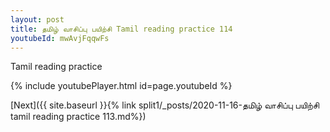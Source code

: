 ```yaml
---
layout: post
title: தமிழ் வாசிப்பு பயிற்சி Tamil reading practice 114
youtubeId: mwAvjFqqwFs
---
```

 
 
Tamil reading practice
 
 
 
 
 


{% include youtubePlayer.html id=page.youtubeId %}
 
[Next]({{ site.baseurl }}{% link  split1/_posts/2020-11-16-தமிழ் வாசிப்பு பயிற்சி tamil reading practice 113.md%})
 
